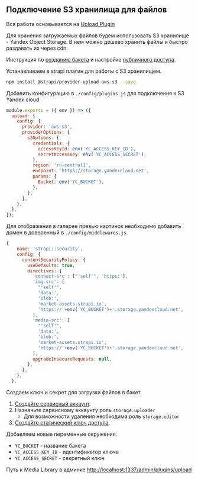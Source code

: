 ## Подключение S3 хранилища для файлов

Вся работа основывается на [Upload Plugin](https://docs.strapi.io/dev-docs/plugins/upload)

Для хранения загружаемых файлов будем использовать S3 хранилище - Yandex Object Storage.
В нем можно дешево хранить файлы и быстро раздавать их через cdn.

Инструкция по [созданию бакета](https://yandex.cloud/ru/docs/storage/operations/buckets/create)
и настройке [публичного доступа](https://yandex.cloud/ru/docs/storage/operations/buckets/bucket-availability).

Устанавливаем в strapi плагин для работы с S3 хранилищем.

```sh
npm install @strapi/provider-upload-aws-s3 --save
```

Добавить конфигурацию в `./config/plugins.js` для подключения к S3 Yandex cloud

```js
module.exports = ({ env }) => ({
  upload: {
    config: {
      provider: 'aws-s3',
      providerOptions: {
        s3Options: {
          credentials: {
            accessKeyId: env('YC_ACCESS_KEY_ID'),
            secretAccessKey: env('YC_ACCESS_SECRET'),
          },
          region: 'ru-central1',
          endpoint: 'https://storage.yandexcloud.net',
          params: {
            Bucket: env('YC_BUCKET'),
          },
        },
      },
    },
  },
});
```

Для отображения в галерее превью картинок необходимо добавить домен в доверенный в `./config/middlewares.js`.

```js
{
    name: 'strapi::security',
    config: {
      contentSecurityPolicy: {
        useDefaults: true,
        directives: {
          'connect-src': ["'self'", 'https:'],
          'img-src': [
            "'self'",
            'data:',
            'blob:',
            'market-assets.strapi.io',
            'https://'+env('YC_BUCKET')+'.storage.yandexcloud.net',
          ],
          'media-src': [
            "'self'",
            'data:',
            'blob:',
            'market-assets.strapi.io',
            'https://'+env('YC_BUCKET')+'.storage.yandexcloud.net',
          ],
          upgradeInsecureRequests: null,
        },
      },
    },
  },
```

Создаем ключ и секрет для загрузки файлов в бакет.

1. [Создайте сервисный аккаунт](https://yandex.cloud/ru/docs/iam/operations/sa/create).
2. Назначьте сервисному аккаунту роль `storage.uploader`
   - Для возможности удаления необходима роль `storage.editor`
3. [Создайте статический ключ доступа](https://yandex.cloud/ru/docs/iam/operations/sa/create-access-key).

Добавляем новые переменные окружения.

- `YC_BUCKET` - название бакета
- `YC_ACCESS_KEY_ID` - идентификатор ключа
- `YC_ACCESS_SECRET` - секретный ключ

Путь к Media Library в админке <http://localhost:1337/admin/plugins/upload>

